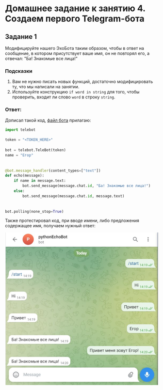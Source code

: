 # Домашнее задание к занятию 4. Создаем первого Telegram-бота

## Задание 1
Модифицируйте нашего ЭхоБота таким образом, чтобы в ответ на сообщение, в котором присутствует ваше имя, он не повторял его, а отвечал: "Ба! Знакомые все лица!"

### Подсказки
1. Вам не нужно писать новых функций, достаточно модифицировать ту, что мы написали на занятии.
2. Используйте конструкцию `if word in string` для того, чтобы проверить, входит ли слово `word` в строку `string`.

### Ответ:
Дописал такой код, [файл бота](../Homeworks_py/04/Task04.py) прилагаю:
```python
import telebot

token = "<TOKEN_HERE>"

bot = telebot.TeleBot(token)
name = "Егор"


@bot.message_handler(content_types=["text"])
def echo(message):
    if name in message.text:
        bot.send_message(message.chat.id, "Ба! Знакомые все лица!")
    else:
        bot.send_message(message.chat.id, message.text)


bot.polling(none_stop=True)
```  
Также протестировал код, при вводе имени, либо предложения содержащее имя, получаем нужный ответ:

![](../Pictures/04/PythonEchoBot_name.jpg)
